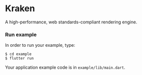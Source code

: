 # Kraken

A high-performance, web standards-compliant rendering engine.

### Run example
In order to run your example, type:

```
$ cd example
$ flutter run
```

Your application example code is in `example/lib/main.dart`.
